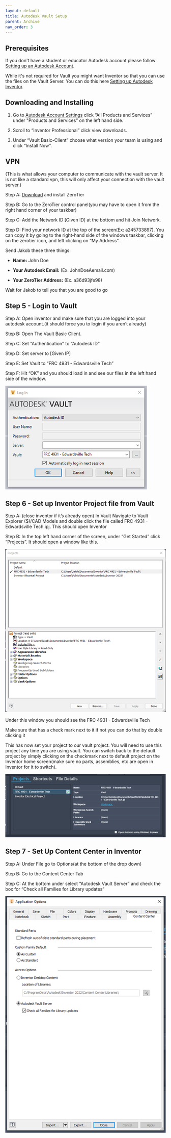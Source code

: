 ```yaml
---
layout: default
title: Autodesk Vault Setup
parent: Archive
nav_order: 3
---
```


## Prerequisites

If you don't have a student or educator Autodesk account please follow [Setting up an Autodesk Account](./Setting-up-an-Autodesk-Account.md).

While it's not required for Vault you might want Inventor so that you can use the files on the Vault Server. 
You can do this here [Setting up Autodesk Inventor](./Setting-up-Autodesk-Inventor.md).

## Downloading and Installing

 1. Go to [Autodesk Account Settings](https://manage.autodesk.com/home/) click “All Products and Services” under "Products and Services” on the
left hand side.

 2. Scroll to “Inventor Professional” click view downloads.

 3. Under “Vault Basic-Client” choose what version your team is using and click “Install Now”.

## VPN

(This is what allows your computer to communicate with the vault server. It is not
like a standard vpn, this will only affect your connection with the vault server.)

Step A: [Download](https://www.zerotier.com/download/) and install ZeroTier

Step B: Go to the ZeroTier control panel(you may have to open it from the right hand
corner of your taskbar)

Step C: Add the Network ID [Given ID] at the bottom and hit Join Network.

Step D: Find your network ID at the top of the screen(Ex: a245733897). You can copy it
by going to the right-hand side of the windows taskbar, clicking on the zerotier icon, and left
clicking on “My Address”.

Send Jakob these three things:

* **Name:** John Doe

* **Your Autodesk Email:** (Ex. JohnDoeAemail.com)

* **Your ZeroTier Address:** (Ex. a36d93jfe98)

Wait for Jakob to tell you that you are good to go

## Step 5 - Login to Vault

Step A: Open inventor and make sure that you are logged into your autodesk account.(it
should force you to login if you aren’t already)

Step B: Open The Vault Basic Client.

Step C: Set “Authentication” to “Autodesk ID”

Step D: Set server to [Given IP]

Step E: Set Vault to “FRC 4931 - Edwardsville Tech”

Step F: Hit “OK” and you should load in and see our files in the left hand side of the
window.

![Log In](../images/LogIn.png)

## Step 6 - Set up Inventor Project file from Vault

Step A: (close inventor if it’s already open) In Vault Navigate to Vault Explorer ($)/CAD
Models and double click the file called FRC 4931 - Edwardsville Tech.ipj. This should open
Inventor

Step B: In the top left hand corner of the screen, under “Get Started” click “Projects”. It
should open a window like this.

![Projects](../images/Projects.png)

Under this window you should see the FRC 4931 - Edwardsville Tech

Make sure that has a check mark next to it if not you can do that by double clicking it

This has now set your project to our vault project. You will need to use this project any time you are using vault. You can switch back to the default project by simply clicking on the checkmark next to default project on the Inventor home screen(make sure no parts, assemblies, etc are open in Inventor for it to switch).

![Inventor Home](../images/InventorHome.png)

## Step 7 - Set Up Content Center in Inventor

Step A: Under File go to Options(at the bottom of the drop down)

Step B: Go to the Content Center Tab

Step C: At the bottom under select “Autodesk Vault Server” and check the box for
“Check all Families for Library updates”

![Application Options](../images/ApplicationOptions.png)


